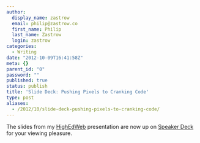 ```yaml
---
author:
  display_name: zastrow
  email: philip@zastrow.co
  first_name: Philip
  last_name: Zastrow
  login: zastrow
categories:
  - Writing
date: "2012-10-09T16:41:58Z"
meta: {}
parent_id: "0"
password: ""
published: true
status: publish
title: 'Slide Deck: Pushing Pixels to Cranking Code'
type: post
aliases:
  - /2012/10/slide-deck-pushing-pixels-to-cranking-code/
---
```

<p>The slides from my <a href="http://www.highedweb.org">HighEdWeb</a> presentation are now up on <a href="https://speakerdeck.com/u/zastrow/p/pushing-pixels-to-cranking-code">Speaker Deck</a> for your viewing pleasure.</p>
<p><script async="" class="speakerdeck-embed" data-id="50747bcd453e4d0002089c0f" data-ratio="1.3333333333333333" src="//speakerdeck.com/assets/embed.js"></script></p>
